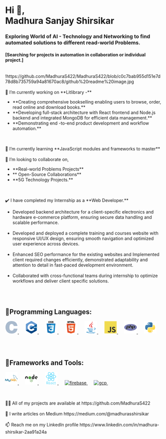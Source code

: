 <h1>Hi 👋,<br>Madhura Sanjay Shirsikar</h1>
<h3>Exploring World of AI - Technology and Networking to find automated solutions to different read-world Problems. <br></h3>
<h4>[Searching for projects in automation in collaboration or individual project.]</h4>
<br>
!https://github.com/MadhuraS422/MadhuraS422/blob/c0c7bab955d151e7d78d8b735759a94a81670ac8/github%20readme%20image.jpg
<br><br>
🔭 I’m currently working on **Litlibrary -**<br><ul> <li> **Creating comprehensive bookselling enabling users to browse, order, read online and download books.**</li><li> **Developing full-stack architecture with React frontend and Node.js backend and integrated MongoDB for efficient data management.**</li><li> **Demonstrating end -to-end product development and workflow automation.**</li></ul>
<br><br>
🌱 I’m currently learning **JavaScript modules and frameworks to master**
<br><br>
👯 I’m looking to collaborate on, <br><ul> <li>**Real-world Problems Projects**</li><li>** Open-Source Collaborations** </li><li>**5G Technology Projects.**</li></ul>
<br><br>
✔️ I have completed my Internship as a **Web Developer.**<br>
<ul> <li> Developed backend architecture for a client-specific electronics and hardware e-commerce platform, ensuring secure data handling and scalable performance.</li> <br>
<li>Developed and deployed a complete training and courses website with responsive UI/UX design, ensuring smooth navigation and optimized user experience across devices.</li><br>
<li>Enhanced SEO performance for the existing websites and Implemented client required changes efficiently, demonstrated adaptability and attention to detail in fast-paced development environment.</li><br>
<li>Collaborated with cross-functional teams during internship to optimize workflows and deliver client specific solutions.</li></ul>
<br><br>
<h2 align="left">🎫Programming Languages:</h2>
<p align="left"> 
  <a href="https://www.cprogramming.com/" target="_blank" rel="noreferrer"> <img src="https://raw.githubusercontent.com/devicons/devicon/master/icons/c/c-original.svg" alt="c" width="40" height="40"/> </a> &nbsp&nbsp&nbsp&nbsp
  <a href="https://www.w3schools.com/cpp/" target="_blank" rel="noreferrer"> <img src="https://raw.githubusercontent.com/devicons/devicon/master/icons/cplusplus/cplusplus-original.svg" alt="cplusplus" width="40" height="40"/> </a> &nbsp&nbsp&nbsp&nbsp
  <a href="https://www.w3schools.com/css/" target="_blank" rel="noreferrer"> <img src="https://raw.githubusercontent.com/devicons/devicon/master/icons/css3/css3-original-wordmark.svg" alt="css3" width="40" height="40"/> </a>&nbsp&nbsp&nbsp&nbsp
  <a href="https://www.w3.org/html/" target="_blank" rel="noreferrer"> <img src="https://raw.githubusercontent.com/devicons/devicon/master/icons/html5/html5-original-wordmark.svg" alt="html5" width="40" height="40"/> </a>&nbsp&nbsp&nbsp&nbsp
  <a href="https://www.java.com" target="_blank" rel="noreferrer"> <img src="https://raw.githubusercontent.com/devicons/devicon/master/icons/java/java-original.svg" alt="java" width="40" height="40"/> </a>&nbsp&nbsp&nbsp&nbsp
  <a href="https://developer.mozilla.org/en-US/docs/Web/JavaScript" target="_blank" rel="noreferrer"> <img src="https://raw.githubusercontent.com/devicons/devicon/master/icons/javascript/javascript-original.svg" alt="javascript" width="40" height="40"/> </a>&nbsp&nbsp&nbsp&nbsp
  <a href="https://www.php.net" target="_blank" rel="noreferrer"> <img src="https://raw.githubusercontent.com/devicons/devicon/master/icons/php/php-original.svg" alt="php" width="40" height="40"/> </a> &nbsp&nbsp&nbsp&nbsp
  <a href="https://www.python.org" target="_blank" rel="noreferrer"> <img src="https://raw.githubusercontent.com/devicons/devicon/master/icons/python/python-original.svg" alt="python" width="40" height="40"/> </a> &nbsp&nbsp&nbsp&nbsp
</p><br>
<h2 align="left">🎫Frameworks and Tools:</h2>
<p align="left"> 
  <a href="https://www.mysql.com/" target="_blank" rel="noreferrer"> <img src="https://raw.githubusercontent.com/devicons/devicon/master/icons/mysql/mysql-original-wordmark.svg" alt="mysql" width="40" height="40"/> </a>&nbsp&nbsp&nbsp&nbsp
  <a href="https://nodejs.org" target="_blank" rel="noreferrer"> <img src="https://raw.githubusercontent.com/devicons/devicon/master/icons/nodejs/nodejs-original-wordmark.svg" alt="nodejs" width="40" height="40"/> </a>&nbsp&nbsp&nbsp&nbsp
  <a href="https://reactjs.org/" target="_blank" rel="noreferrer"> <img src="https://raw.githubusercontent.com/devicons/devicon/master/icons/react/react-original-wordmark.svg" alt="react" width="40" height="40"/> </a> &nbsp&nbsp&nbsp&nbsp
  <a href="https://firebase.google.com/" target="_blank" rel="noreferrer"> <img src="https://www.vectorlogo.zone/logos/firebase/firebase-icon.svg" alt="firebase" width="40" height="40"/> </a>&nbsp&nbsp&nbsp&nbsp
  <a href="https://cloud.google.com" target="_blank" rel="noreferrer"> <img src="https://www.vectorlogo.zone/logos/google_cloud/google_cloud-icon.svg" alt="gcp" width="40" height="40"/> </a> &nbsp&nbsp&nbsp&nbsp
</p>
<br><br>
👨‍💻 All of my projects are available at https://github.com/MadhuraS422
<br><br>
📝 I write articles on Medium https://medium.com/@madhurasshirsikar
<br><br>
📫 Reach me on my LinkedIn profile https://www.linkedin.com/in/madhura-shirsikar-2aa91a24a

